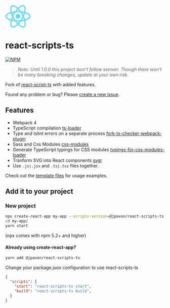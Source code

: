 ![react-scripts-ts](data:image/svg+xml;base64,PD94bWwgdmVyc2lvbj0iMS4wIiBlbmNvZGluZz0iVVRGLTgiPz4KPHN2ZyB3aWR0aD0iODBweCIg%0D%0AaGVpZ2h0PSI3MXB4IiB2aWV3Qm94PSIwIDAgODAgNzEiIHZlcnNpb249IjEuMSIgeG1sbnM9Imh0%0D%0AdHA6Ly93d3cudzMub3JnLzIwMDAvc3ZnIiB4bWxuczp4bGluaz0iaHR0cDovL3d3dy53My5vcmcv%0D%0AMTk5OS94bGluayI+CiAgICA8dGl0bGU+TG9nbzwvdGl0bGU+CiAgICA8ZGVmcz48L2RlZnM+CiAg%0D%0AICA8ZyBpZD0iUGFnZS0xIiBzdHJva2U9Im5vbmUiIHN0cm9rZS13aWR0aD0iMSIgZmlsbD0ibm9u%0D%0AZSIgZmlsbC1ydWxlPSJldmVub2RkIj4KICAgICAgICA8ZyBpZD0ibG9nbyIgZmlsbD0iIzYxREFG%0D%0AQiI+CiAgICAgICAgICAgIDxnIGlkPSJHcm91cCI+CiAgICAgICAgICAgICAgICA8cGF0aCBkPSJN%0D%0ANzkuODg2MTc4OSwzNS40OTI5NTc3IEM3OS44ODYxNzg5LDMwLjIxMzY4NDkgNzMuMjY4MjkyNywy%0D%0ANS4yMTA1NTg1IDYzLjEyMTk1MTIsMjIuMTA3OTcwNSBDNjUuNDYzNDE0NiwxMS43NzY4Mzk1IDY0%0D%0ALjQyMjc2NDIsMy41NTc0MTc3MyA1OS44MzczOTg0LDAuOTI1OTAzMjQ2IEM1OC43ODA0ODc4LDAu%0D%0AMzA4NjM0NDE1IDU3LjU0NDcxNTQsMC4wMTYyNDM5MTY2IDU2LjE5NTEyMiwwLjAxNjI0MzkxNjYg%0D%0ATDU2LjE5NTEyMiwzLjYzODYzNzMyIEM1Ni45NDMwODk0LDMuNjM4NjM3MzIgNTcuNTQ0NzE1NCwz%0D%0ALjc4NDgzMjU3IDU4LjA0ODc4MDUsNC4wNjA5NzkxNSBDNjAuMjYwMTYyNiw1LjMyODAwNDY0IDYx%0D%0ALjIxOTUxMjIsMTAuMTUyNDQ3OSA2MC40NzE1NDQ3LDE2LjM1NzYyNCBDNjAuMjkyNjgyOSwxNy44%0D%0AODQ1NTIyIDYwLDE5LjQ5MjY5OTkgNTkuNjQyMjc2NCwyMS4xMzMzMzU1IEM1Ni40NTUyODQ2LDIw%0D%0ALjM1MzYyNzUgNTIuOTc1NjA5OCwxOS43NTI2MDI2IDQ5LjMxNzA3MzIsMTkuMzYyNzQ4NiBDNDcu%0D%0AMTIxOTUxMiwxNi4zNTc2MjQgNDQuODQ1NTI4NSwxMy42Mjg2NDYgNDIuNTUyODQ1NSwxMS4yNDA3%0D%0AOTAzIEM0Ny44NTM2NTg1LDYuMzE4ODgzNTUgNTIuODI5MjY4MywzLjYyMjM5MzQgNTYuMjExMzgy%0D%0AMSwzLjYyMjM5MzQgTDU2LjIxMTM4MjEsMCBDNTEuNzM5ODM3NCwwIDQ1Ljg4NjE3ODksMy4xODM4%0D%0AMDc2NSAzOS45Njc0Nzk3LDguNzA2NzM5MjkgQzM0LjA0ODc4MDUsMy4yMTYyOTU0OCAyOC4xOTUx%0D%0AMjIsMC4wNjQ5NzU2NjY0IDIzLjcyMzU3NzIsMC4wNjQ5NzU2NjY0IEwyMy43MjM1NzcyLDMuNjg3%0D%0AMzY5MDcgQzI3LjA4OTQzMDksMy42ODczNjkwNyAzMi4wODEzMDA4LDYuMzY3NjE1MyAzNy4zODIx%0D%0AMTM4LDExLjI1NzAzNDIgQzM1LjEwNTY5MTEsMTMuNjQ0ODg5OSAzMi44MjkyNjgzLDE2LjM1NzYy%0D%0ANCAzMC42NjY2NjY3LDE5LjM2Mjc0ODYgQzI2Ljk5MTg2OTksMTkuNzUyNjAyNiAyMy41MTIxOTUx%0D%0ALDIwLjM1MzYyNzUgMjAuMzI1MjAzMywyMS4xNDk1Nzk0IEMxOS45NTEyMTk1LDE5LjUyNTE4Nzcg%0D%0AMTkuNjc0Nzk2NywxNy45NDk1Mjc4IDE5LjQ3OTY3NDgsMTYuNDM4ODQzNiBDMTguNzE1NDQ3Miwx%0D%0AMC4yMzM2Njc1IDE5LjY1ODUzNjYsNS40MDkyMjQyMiAyMS44NTM2NTg1LDQuMTI1OTU0ODEgQzIy%0D%0ALjM0MTQ2MzQsMy44MzM1NjQzMSAyMi45NzU2MDk4LDMuNzAzNjEyOTggMjMuNzIzNTc3MiwzLjcw%0D%0AMzYxMjk4IEwyMy43MjM1NzcyLDAuMDgxMjE5NTgyOSBDMjIuMzU3NzIzNiwwLjA4MTIxOTU4Mjkg%0D%0AMjEuMTIxOTUxMiwwLjM3MzYxMDA4MiAyMC4wNDg3ODA1LDAuOTkwODc4OTEyIEMxNS40Nzk2NzQ4%0D%0ALDMuNjIyMzkzNCAxNC40NTUyODQ2LDExLjgyNTU3MTMgMTYuODEzMDA4MSwyMi4xMjQyMTQ0IEM2%0D%0ALjY5OTE4Njk5LDI1LjI0MzA0NjQgMC4xMTM4MjExMzgsMzAuMjI5OTI4OCAwLjExMzgyMTEzOCwz%0D%0ANS40OTI5NTc3IEMwLjExMzgyMTEzOCw0MC43NzIyMzA2IDYuNzMxNzA3MzIsNDUuNzc1MzU2OSAx%0D%0ANi44NzgwNDg4LDQ4Ljg3Nzk0NSBDMTQuNTM2NTg1NCw1OS4yMDkwNzYgMTUuNTc3MjM1OCw2Ny40%0D%0AMjg0OTc4IDIwLjE2MjYwMTYsNzAuMDYwMDEyMiBDMjEuMjE5NTEyMiw3MC42NzcyODExIDIyLjQ1%0D%0ANTI4NDYsNzAuOTY5NjcxNiAyMy44MjExMzgyLDcwLjk2OTY3MTYgQzI4LjI5MjY4MjksNzAuOTY5%0D%0ANjcxNiAzNC4xNDYzNDE1LDY3Ljc4NTg2MzkgNDAuMDY1MDQwNyw2Mi4yNjI5MzIzIEM0NS45ODM3%0D%0AMzk4LDY3Ljc1MzM3NjEgNTEuODM3Mzk4NCw3MC45MDQ2OTU5IDU2LjMwODk0MzEsNzAuOTA0Njk1%0D%0AOSBDNTcuNjc0Nzk2Nyw3MC45MDQ2OTU5IDU4LjkxMDU2OTEsNzAuNjEyMzA1NCA1OS45ODM3Mzk4%0D%0ALDY5Ljk5NTAzNjYgQzY0LjU1Mjg0NTUsNjcuMzYzNTIyMSA2NS41NzcyMzU4LDU5LjE2MDM0NDIg%0D%0ANjMuMjE5NTEyMiw0OC44NjE3MDExIEM3My4zMDA4MTMsNDUuNzU5MTEzIDc5Ljg4NjE3ODksNDAu%0D%0ANzU1OTg2NyA3OS44ODYxNzg5LDM1LjQ5Mjk1NzcgTDc5Ljg4NjE3ODksMzUuNDkyOTU3NyBaIE01%0D%0AOC43MTU0NDcyLDI0LjY1ODI2NTQgQzU4LjExMzgyMTEsMjYuNzUzNzMwNiA1Ny4zNjU4NTM3LDI4%0D%0ALjkxNDE3MTUgNTYuNTIwMzI1MiwzMS4wNzQ2MTI0IEM1NS44NTM2NTg1LDI5Ljc3NTA5OTEgNTUu%0D%0AMTU0NDcxNSwyOC40NzU1ODU4IDU0LjM5MDI0MzksMjcuMTc2MDcyNSBDNTMuNjQyMjc2NCwyNS44%0D%0ANzY1NTkxIDUyLjg0NTUyODUsMjQuNjA5NTMzNiA1Mi4wNDg3ODA1LDIzLjM3NDk5NiBDNTQuMzU3%0D%0ANzIzNiwyMy43MTYxMTgyIDU2LjU4NTM2NTksMjQuMTM4NDYwMSA1OC43MTU0NDcyLDI0LjY1ODI2%0D%0ANTQgTDU4LjcxNTQ0NzIsMjQuNjU4MjY1NCBaIE01MS4yNjgyOTI3LDQxLjk1ODAzNjUgQzUwLDQ0%0D%0ALjE1MDk2NTMgNDguNjk5MTg3LDQ2LjIzMDE4NjYgNDcuMzQ5NTkzNSw0OC4xNjMyMTI3IEM0NC45%0D%0AMjY4MjkzLDQ4LjM3NDM4MzYgNDIuNDcxNTQ0Nyw0OC40ODgwOTEgNDAsNDguNDg4MDkxIEMzNy41%0D%0ANDQ3MTU0LDQ4LjQ4ODA5MSAzNS4wODk0MzA5LDQ4LjM3NDM4MzYgMzIuNjgyOTI2OCw0OC4xNzk0%0D%0ANTY2IEMzMS4zMzMzMzMzLDQ2LjI0NjQzMDUgMzAuMDE2MjYwMiw0NC4xODM0NTMxIDI4Ljc0Nzk2%0D%0ANzUsNDIuMDA2NzY4MyBDMjcuNTEyMTk1MSwzOS44Nzg4MTUyIDI2LjM5MDI0MzksMzcuNzE4Mzc0%0D%0AMyAyNS4zNjU4NTM3LDM1LjU0MTY4OTUgQzI2LjM3Mzk4MzcsMzMuMzY1MDA0NyAyNy41MTIxOTUx%0D%0ALDMxLjE4ODMxOTkgMjguNzMxNzA3MywyOS4wNjAzNjY4IEMzMCwyNi44Njc0MzggMzEuMzAwODEz%0D%0ALDI0Ljc4ODIxNjcgMzIuNjUwNDA2NSwyMi44NTUxOTA2IEMzNS4wNzMxNzA3LDIyLjY0NDAxOTcg%0D%0AMzcuNTI4NDU1MywyMi41MzAzMTIzIDQwLDIyLjUzMDMxMjMgQzQyLjQ1NTI4NDYsMjIuNTMwMzEy%0D%0AMyA0NC45MTA1NjkxLDIyLjY0NDAxOTcgNDcuMzE3MDczMiwyMi44Mzg5NDY3IEM0OC42NjY2NjY3%0D%0ALDI0Ljc3MTk3MjggNDkuOTgzNzM5OCwyNi44MzQ5NTAyIDUxLjI1MjAzMjUsMjkuMDExNjM1IEM1%0D%0AMi40ODc4MDQ5LDMxLjEzOTU4ODEgNTMuNjA5NzU2MSwzMy4zMDAwMjkgNTQuNjM0MTQ2MywzNS40%0D%0ANzY3MTM4IEM1My42MDk3NTYxLDM3LjY1MzM5ODcgNTIuNDg3ODA0OSwzOS44MzAwODM1IDUxLjI2%0D%0AODI5MjcsNDEuOTU4MDM2NSBMNTEuMjY4MjkyNyw0MS45NTgwMzY1IFogTTU2LjUyMDMyNTIsMzku%0D%0AODQ2MzI3NCBDNTcuMzk4Mzc0LDQyLjAyMzAxMjIgNTguMTQ2MzQxNSw0NC4xOTk2OTcgNTguNzY0%0D%0AMjI3Niw0Ni4zMTE0MDYyIEM1Ni42MzQxNDYzLDQ2LjgzMTIxMTUgNTQuMzkwMjQzOSw0Ny4yNjk3%0D%0AOTczIDUyLjA2NTA0MDcsNDcuNjEwOTE5NSBDNTIuODYxNzg4Niw0Ni4zNjAxMzc5IDUzLjY1ODUz%0D%0ANjYsNDUuMDc2ODY4NSA1NC40MDY1MDQxLDQzLjc2MTExMTMgQzU1LjE1NDQ3MTUsNDIuNDYxNTk4%0D%0AIDU1Ljg1MzY1ODUsNDEuMTQ1ODQwNyA1Ni41MjAzMjUyLDM5Ljg0NjMyNzQgTDU2LjUyMDMyNTIs%0D%0AMzkuODQ2MzI3NCBaIE00MC4wMzI1MjAzLDU3LjE3ODU4NjQgQzM4LjUyMDMyNTIsNTUuNjE5MTcw%0D%0ANCAzNy4wMDgxMzAxLDUzLjg4MTA3MTMgMzUuNTEyMTk1MSw1MS45ODA1MzMxIEMzNi45NzU2MDk4%0D%0ALDUyLjA0NTUwODggMzguNDcxNTQ0Nyw1Mi4wOTQyNDA1IDM5Ljk4MzczOTgsNTIuMDk0MjQwNSBD%0D%0ANDEuNTEyMTk1MSw1Mi4wOTQyNDA1IDQzLjAyNDM5MDIsNTIuMDYxNzUyNyA0NC41MDQwNjUsNTEu%0D%0AOTgwNTMzMSBDNDMuMDQwNjUwNCw1My44ODEwNzEzIDQxLjUyODQ1NTMsNTUuNjE5MTcwNCA0MC4w%0D%0AMzI1MjAzLDU3LjE3ODU4NjQgTDQwLjAzMjUyMDMsNTcuMTc4NTg2NCBaIE0yNy45MzQ5NTkzLDQ3%0D%0ALjYxMDkxOTUgQzI1LjYyNjAxNjMsNDcuMjY5Nzk3MyAyMy4zOTgzNzQsNDYuODQ3NDU1NCAyMS4y%0D%0ANjgyOTI3LDQ2LjMyNzY1MDEgQzIxLjg2OTkxODcsNDQuMjMyMTg0OSAyMi42MTc4ODYyLDQyLjA3%0D%0AMTc0NCAyMy40NjM0MTQ2LDM5LjkxMTMwMzEgQzI0LjEzMDA4MTMsNDEuMjEwODE2NCAyNC44Mjky%0D%0ANjgzLDQyLjUxMDMyOTcgMjUuNTkzNDk1OSw0My44MDk4NDMgQzI2LjM1NzcyMzYsNDUuMTA5MzU2%0D%0ANCAyNy4xMzgyMTE0LDQ2LjM3NjM4MTkgMjcuOTM0OTU5Myw0Ny42MTA5MTk1IEwyNy45MzQ5NTkz%0D%0ALDQ3LjYxMDkxOTUgWiBNMzkuOTUxMjE5NSwxMy44MDczMjkxIEM0MS40NjM0MTQ2LDE1LjM2Njc0%0D%0ANTEgNDIuOTc1NjA5OCwxNy4xMDQ4NDQyIDQ0LjQ3MTU0NDcsMTkuMDA1MzgyNCBDNDMuMDA4MTMw%0D%0AMSwxOC45NDA0MDY3IDQxLjUxMjE5NTEsMTguODkxNjc1IDQwLDE4Ljg5MTY3NSBDMzguNDcxNTQ0%0D%0ANywxOC44OTE2NzUgMzYuOTU5MzQ5NiwxOC45MjQxNjI4IDM1LjQ3OTY3NDgsMTkuMDA1MzgyNCBD%0D%0AMzYuOTQzMDg5NCwxNy4xMDQ4NDQyIDM4LjQ1NTI4NDYsMTUuMzY2NzQ1MSAzOS45NTEyMTk1LDEz%0D%0ALjgwNzMyOTEgTDM5Ljk1MTIxOTUsMTMuODA3MzI5MSBaIE0yNy45MTg2OTkyLDIzLjM3NDk5NiBD%0D%0AMjcuMTIxOTUxMiwyNC42MjU3Nzc1IDI2LjMyNTIwMzMsMjUuOTA5MDQ3IDI1LjU3NzIzNTgsMjcu%0D%0AMjI0ODA0MiBDMjQuODI5MjY4MywyOC41MjQzMTc1IDI0LjEzMDA4MTMsMjkuODIzODMwOSAyMy40%0D%0ANjM0MTQ2LDMxLjEyMzM0NDIgQzIyLjU4NTM2NTksMjguOTQ2NjU5NCAyMS44MzczOTg0LDI2Ljc2%0D%0AOTk3NDUgMjEuMjE5NTEyMiwyNC42NTgyNjU0IEMyMy4zNDk1OTM1LDI0LjE1NDcwNCAyNS41OTM0%0D%0AOTU5LDIzLjcxNjExODIgMjcuOTE4Njk5MiwyMy4zNzQ5OTYgTDI3LjkxODY5OTIsMjMuMzc0OTk2%0D%0AIFogTTEzLjIwMzI1Miw0My43MTIzNzk1IEM3LjQ0NzE1NDQ3LDQxLjI1OTU0ODEgMy43MjM1Nzcy%0D%0ANCwzOC4wNDMyNTI3IDMuNzIzNTc3MjQsMzUuNDkyOTU3NyBDMy43MjM1NzcyNCwzMi45NDI2NjI4%0D%0AIDcuNDQ3MTU0NDcsMjkuNzEwMTIzNCAxMy4yMDMyNTIsMjcuMjczNTM2IEMxNC42MDE2MjYsMjYu%0D%0ANjcyNTExIDE2LjEzMDA4MTMsMjYuMTM2NDYxOCAxNy43MDczMTcxLDI1LjYzMjkwMDQgQzE4LjYz%0D%0ANDE0NjMsMjguODE2NzA4IDE5Ljg1MzY1ODUsMzIuMTMwNDY3IDIxLjM2NTg1MzcsMzUuNTI1NDQ1%0D%0ANiBDMTkuODY5OTE4NywzOC45MDQxODAyIDE4LjY2NjY2NjcsNDIuMjAxNjk1MyAxNy43NTYwOTc2%0D%0ALDQ1LjM2OTI1OSBDMTYuMTQ2MzQxNSw0NC44NjU2OTc2IDE0LjYxNzg4NjIsNDQuMzEzNDA0NSAx%0D%0AMy4yMDMyNTIsNDMuNzEyMzc5NSBMMTMuMjAzMjUyLDQzLjcxMjM3OTUgWiBNMjEuOTUxMjE5NSw2%0D%0ANi45MjQ5MzYzIEMxOS43Mzk4Mzc0LDY1LjY1NzkxMDkgMTguNzgwNDg3OCw2MC44MzM0Njc2IDE5%0D%0ALjUyODQ1NTMsNTQuNjI4MjkxNSBDMTkuNzA3MzE3MSw1My4xMDEzNjMzIDIwLDUxLjQ5MzIxNTYg%0D%0AMjAuMzU3NzIzNiw0OS44NTI1OCBDMjMuNTQ0NzE1NCw1MC42MzIyODggMjcuMDI0MzkwMiw1MS4y%0D%0AMzMzMTI5IDMwLjY4MjkyNjgsNTEuNjIzMTY2OSBDMzIuODc4MDQ4OCw1NC42MjgyOTE1IDM1LjE1%0D%0ANDQ3MTUsNTcuMzU3MjY5NSAzNy40NDcxNTQ1LDU5Ljc0NTEyNTIgQzMyLjE0NjM0MTUsNjQuNjY3%0D%0AMDMxOSAyNy4xNzA3MzE3LDY3LjM2MzUyMjEgMjMuNzg4NjE3OSw2Ny4zNjM1MjIxIEMyMy4wNTY5%0D%0AMTA2LDY3LjM0NzI3ODIgMjIuNDM5MDI0NCw2Ny4yMDEwODI5IDIxLjk1MTIxOTUsNjYuOTI0OTM2%0D%0AMyBMMjEuOTUxMjE5NSw2Ni45MjQ5MzYzIFogTTYwLjUyMDMyNTIsNTQuNTQ3MDcxOSBDNjEuMjg0%0D%0ANTUyOCw2MC43NTIyNDggNjAuMzQxNDYzNCw2NS41NzY2OTEzIDU4LjE0NjM0MTUsNjYuODU5OTYw%0D%0ANyBDNTcuNjU4NTM2Niw2Ny4xNTIzNTEyIDU3LjAyNDM5MDIsNjcuMjgyMzAyNSA1Ni4yNzY0MjI4%0D%0ALDY3LjI4MjMwMjUgQzUyLjkxMDU2OTEsNjcuMjgyMzAyNSA0Ny45MTg2OTkyLDY0LjYwMjA1NjMg%0D%0ANDIuNjE3ODg2Miw1OS43MTI2Mzc0IEM0NC44OTQzMDg5LDU3LjMyNDc4MTYgNDcuMTcwNzMxNyw1%0D%0ANC42MTIwNDc2IDQ5LjMzMzMzMzMsNTEuNjA2OTIzIEM1My4wMDgxMzAxLDUxLjIxNzA2OSA1Ni40%0D%0AODc4MDQ5LDUwLjYxNjA0NDEgNTkuNjc0Nzk2Nyw0OS44MjAwOTIyIEM2MC4wNDg3ODA1LDUxLjQ2%0D%0AMDcyNzggNjAuMzQxNDYzNCw1My4wMzYzODc3IDYwLjUyMDMyNTIsNTQuNTQ3MDcxOSBMNjAuNTIw%0D%0AMzI1Miw1NC41NDcwNzE5IFogTTY2Ljc4MDQ4NzgsNDMuNzEyMzc5NSBDNjUuMzgyMTEzOCw0NC4z%0D%0AMTM0MDQ1IDYzLjg1MzY1ODUsNDQuODQ5NDUzNyA2Mi4yNzY0MjI4LDQ1LjM1MzAxNTEgQzYxLjM0%0D%0AOTU5MzUsNDIuMTY5MjA3NSA2MC4xMzAwODEzLDM4Ljg1NTQ0ODUgNTguNjE3ODg2MiwzNS40NjA0%0D%0ANjk5IEM2MC4xMTM4MjExLDMyLjA4MTczNTMgNjEuMzE3MDczMiwyOC43ODQyMjAyIDYyLjIyNzY0%0D%0AMjMsMjUuNjE2NjU2NSBDNjMuODM3Mzk4NCwyNi4xMjAyMTc5IDY1LjM2NTg1MzcsMjYuNjcyNTEx%0D%0AIDY2Ljc5Njc0OCwyNy4yNzM1MzYgQzcyLjU1Mjg0NTUsMjkuNzI2MzY3NCA3Ni4yNzY0MjI4LDMy%0D%0ALjk0MjY2MjggNzYuMjc2NDIyOCwzNS40OTI5NTc3IEM3Ni4yNjAxNjI2LDM4LjA0MzI1MjcgNzIu%0D%0ANTM2NTg1NCw0MS4yNzU3OTIxIDY2Ljc4MDQ4NzgsNDMuNzEyMzc5NSBMNjYuNzgwNDg3OCw0My43%0D%0AMTIzNzk1IFoiIGlkPSJTaGFwZSI+PC9wYXRoPgogICAgICAgICAgICAgICAgPGVsbGlwc2UgaWQ9%0D%0AIk92YWwiIGN4PSIzOS45ODM3Mzk4IiBjeT0iMzUuNDkyOTU3NyIgcng9IjcuNDMwODk0MzEiIHJ5%0D%0APSI3LjQyMzQ2OTg4Ij48L2VsbGlwc2U+CiAgICAgICAgICAgIDwvZz4KICAgICAgICA8L2c+CiAg%0D%0AICA8L2c+Cjwvc3ZnPgo=)

# react-scripts-ts

[![NPM](https://img.shields.io/npm/v/@jpavon/react-scripts-ts.svg)](https://www.npmjs.com/package/@jpavon/react-scripts-ts)

> *Note: Until 1.0.0 this project won't follow semver. Though there won't be many breaking changes, update at your own risk.*

Fork of [react-script-ts](https://github.com/wmonk/create-react-app-typescript) with added features.

Found any problem or bug? Please [create a new issue](https://github.com/jpavon/react-scripts-ts/issues).

## Features

- Webpack 4
- TypeScript compilation [ts-loader](https://github.com/TypeStrong/ts-loader)
- Type and tslint errors on a separate process [fork-ts-checker-webpack-plugin](https://github.com/Realytics/fork-ts-checker-webpack-plugin)
- Sass and Css Modules [css-modules](https://github.com/css-modules/css-modules)
- Generate TypeScript typings for CSS modules [typings-for-css-modules-loader](https://github.com/jpavon/typings-for-css-modules-loader)
- Tranform SVG into React components [svgr](https://github.com/smooth-code/svgr)
- Use `.js|.jsx` and `.ts|.tsx` files together.

Check out the [template files](template) for usage examples.

## Add it to your project

### New project

```bash
npx create-react-app my-app --scripts-version=@jpavon/react-scripts-ts
cd my-app/
yarn start
```
(npx comes with npm 5.2+ and higher)

#### Already using create-react-app?

```bash
yarn add @jpavon/react-scripts-ts
```

Change your package.json configuration to use react-scripts-ts

```json
{
  "scripts": {
    "start": "react-scripts-ts start",
    "build": "react-scripts-ts build",
  }
}
```
